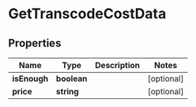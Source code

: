 
# GetTranscodeCostData

## Properties

Name | Type | Description | Notes
------------ | ------------- | ------------- | -------------
**isEnough** | **boolean** |  |  [optional]
**price** | **string** |  |  [optional]



